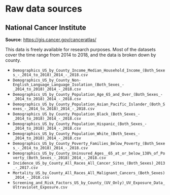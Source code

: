 # Raw data sources

## National Cancer Institute

**Source**: https://gis.cancer.gov/canceratlas/

This data is freely available for research purposes. Most of the datasets cover the time range from 2014 to 2018, and the data is broken down by county.

* `Demographics_US_by_County_Income_Median_Household_Income_(Both_Sexes_-_2014_to_2018)_2014_-_2018.csv`
* `Demographics_US_by_County_Non-English_Language_Language_Isolation_(Both_Sexes_-_2014_to_2018)_2014_-_2018.csv`
* `Demographics_US_by_County_Population_Age_65_and_Over_(Both_Sexes_-_2014_to_2018)_2014_-_2018.csv`
* `Demographics_US_by_County_Population_Asian_Pacific_Islander_(Both_Sexes_-_2014_to_2018)_2014_-_2018.csv`
* `Demographics_US_by_County_Population_Black_(Both_Sexes_-_2014_to_2018)_2014_-_2018.csv`
* `Demographics_US_by_County_Population_Hispanic_(Both_Sexes_-_2014_to_2018)_2014_-_2018.csv`
* `Demographics_US_by_County_Population_White_(Both_Sexes_-_2014_to_2018)_2014_-_2018.csv`
* `Demographics_US_by_County_Poverty_Families_Below_Poverty_(Both_Sexes_-_2014_to_2018)_2014_-_2018.csv`
* `Demographics_US_by_County_Uninsured_Ages__65_at_or_below_138%_of_Poverty_(Both_Sexes_-_2018)_2014_-_2018.csv`
* `Incidence_US_by_County_All_Races_All_Cancer_Sites_(Both_Sexes)_2013_-_2017.csv`
* `Mortality_US_by_County_All_Races_All_Malignant_Cancers_(Both_Sexes)_2014_-_2018.csv`
* `Screening_and_Risk_Factors_US_by_County_(UV_Only)_UV_Exposure_Data_Ultraviolet_Exposure.csv`